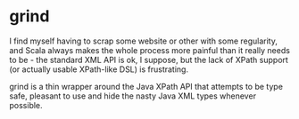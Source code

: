 # grind
I find myself having to scrap some website or other with some regularity, and Scala always makes the whole process 
more painful than it really needs to be - the standard XML API is ok, I suppose, but the lack of XPath support
(or actually usable XPath-like DSL) is frustrating.

grind is a thin wrapper around the Java XPath API that attempts to be type safe, pleasant to use and hide the nasty
Java XML types whenever possible.

